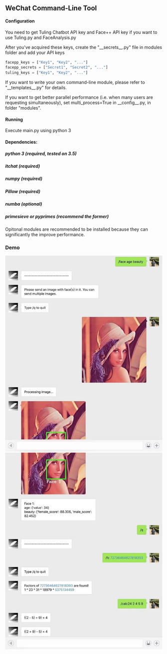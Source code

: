 ## WeChat Command-Line Tool

#### Configuration

You need to get Tuling Chatbot API key and Face++ API key if you want to use Tuling.py and FaceAnalysis.py

After you've acquired these keys, create the "\_\_secrets__.py" file in modules folder and add your API keys
```python
facepp_keys = ["Key1", "Key2", "..."]
facepp_secrets = ["Secret1", "Secret2", "..."]
tuling_keys = ["Key1", "Key2", "..."]
```
If you want to write your own command-line module, please refer to "\_\_templates__.py" for details.

If you want to get better parallel performance (i.e. when many users are requesting simultaneously), set multi_process=True in \_\_config__.py, in folder "modules".

#### Running

Execute main.py using python 3

#### Dependencies:
##### python 3 (required, tested on 3.5)
##### itchat (required)
##### numpy (required)
##### Pillow (required)
##### numba (optional)
##### primesieve or pyprimes (recommend the former)

Opitonal modules are recommended to be installed because they can significantly the improve performance.

### Demo

![demo-pic](demo/1.jpg)
![demo-pic](demo/2.jpg)

